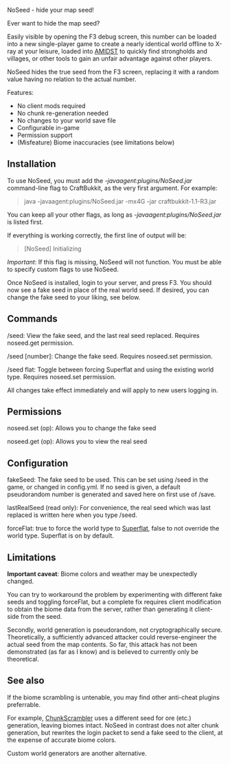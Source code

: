 NoSeed - hide your map seed!

Ever want to hide the map seed? 

Easily visible by opening the F3 debug screen, this number can
be loaded into a new single-player game to create a nearly identical world offline to
X-ray at your leisure, loaded into [AMIDST](http://www.minecraftforum.net/topic/626786-v2019-amidst-strongholds-village-biome-ect-finder/)
to quickly find strongholds and villages, or other tools to gain an unfair advantage
against other players. 

NoSeed hides the true seed from the F3 screen, replacing it with a random value having
no relation to the actual number. 


Features:

* No client mods required
* No chunk re-generation needed
* No changes to your world save file
* Configurable in-game
* Permission support
* (Misfeature) Biome inaccuracies (see limitations below)

## Installation
To use NoSeed, you must add the *-javaagent:plugins/NoSeed.jar* command-line flag to CraftBukkit, as the very first argument. For example:

>java -javaagent:plugins/NoSeed.jar -mx4G -jar craftbukkit-1.1-R3.jar

You can keep all your other flags, as long as *-javaagent:plugins/NoSeed.jar* is listed first.  

If everything is working correctly, the first line of output will be:

>[NoSeed] Initializing

*Important*: If this flag is missing, NoSeed will not function. You must be able to specify custom flags
to use NoSeed. 

Once NoSeed is installed, login to your server, and press F3. You should now see a fake seed in place
of the real world seed. If desired, you can change the fake seed to your liking, see below.

## Commands
/seed: View the fake seed, and the last real seed replaced. Requires noseed.get permission.

/seed [number]: Change the fake seed. Requires noseed.set permission.

/seed flat: Toggle between forcing Superflat and using the existing world type. Requires noseed.set permission.

All changes take effect immediately and will apply to new users logging in.


## Permissions
noseed.set (op): Allows you to change the fake seed

noseed.get (op): Allows you to view the real seed

## Configuration
fakeSeed: The fake seed to be used. This can be set using /seed in the game,
or changed in config.yml. If no seed is given, a default pseudorandom number
is generated and saved here on first use of /save.

lastRealSeed (read only): For convenience, the real seed which was last replaced
is written here when you type /seed. 

forceFlat: true to force the world type to [Superflat](http://www.minecraftwiki.net/wiki/Superflat), 
false to not override the world type. Superflat is on by default.


## Limitations
**Important caveat**: Biome colors and weather may be unexpectedly changed. 

You can try to workaround the problem by experimenting with different fake seeds and toggling forceFlat, but a complete fix
requires client modification to obtain the biome data from the server, rather than generating
it client-side from the seed.

Secondly, world generation is pseudorandom, not cryptographically secure. Theoretically, a sufficiently
advanced attacker could reverse-engineer the actual seed from the map contents. So far, this attack
has not been demonstrated (as far as I know) and is believed to currently only be theoretical.

## See also
If the biome scrambling is untenable, you may find other anti-cheat plugins preferrable.

For example, [ChunkScrambler](http://dev.bukkit.org/server-mods/chunkscrambler/) uses a different
seed for ore (etc.) generation, leaving biomes intact. NoSeed in contrast does not alter chunk
generation, but rewrites the login packet to send a fake seed to the client, at the expense of
accurate biome colors.

Custom world generators are another alternative.

